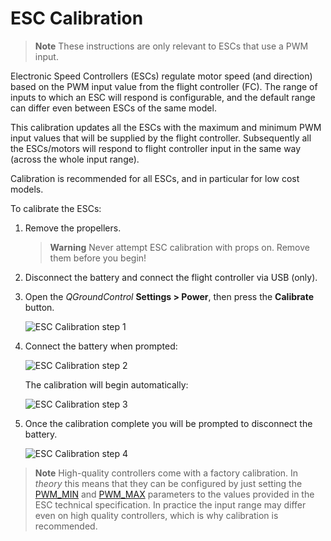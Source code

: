 # ESC Calibration

> **Note** These instructions are only relevant to ESCs that use a PWM input.

Electronic Speed Controllers (ESCs) regulate motor speed (and direction) based on the PWM input value from the flight controller (FC).
The range of inputs to which an ESC will respond is configurable, and the default range can differ even between ESCs of the same model.

This calibration updates all the ESCs with the maximum and minimum PWM input values that will be supplied by the flight controller. 
Subsequently all the ESCs/motors will respond to flight controller input in the same way (across the whole input range).

Calibration is recommended for all ESCs, and in particular for low cost models.

To calibrate the ESCs:

1. Remove the propellers.

   > **Warning** Never attempt ESC calibration with props on. Remove them before you begin!
   
1. Disconnect the battery and connect the flight controller via USB (only). 
1. Open the *QGroundControl* **Settings > Power**, then press the **Calibrate** button.

   ![ESC Calibration step 1](../../images/qgc_esc_calibration.png)

1. Connect the battery when prompted:

   ![ESC Calibration step 2](../../images/esc_calibration_step_2.png)

   The calibration will begin automatically:

   ![ESC Calibration step 3](../../images/esc_calibration_step_3.png)

1. Once the calibration complete you will be prompted to disconnect the battery.

   ![ESC Calibration step 4](../../images/esc_calibration_step_4.png)


> **Note** High-quality controllers come with a factory calibration. 
  In *theory* this means that they can be configured by just setting the [PWM_MIN](../advanced_config/parameter_reference.md#PWM_MIN) and [PWM_MAX](../advanced_config/parameter_reference.md#PWM_MAX) parameters to the values provided in the ESC technical specification.
  In practice the input range may differ even on high quality controllers, which is why calibration is recommended.